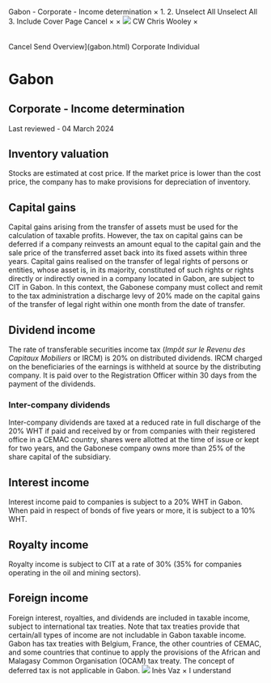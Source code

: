 Gabon - Corporate - Income determination
×
1.
2.
Unselect All
Unselect All
3.
Include Cover Page
Cancel
×
×
![](-/media/world-wide-tax-summaries/attachments/global---chris-wooley.ashx%3Frev=ac5e5f3223b34096b1afc2a6009c7320&revision=ac5e5f32-23b3-4096-b1af-c2a6009c7320&hash=859B7ADC84DC2CBEC9760E9E6EE7DE6D0A8BFCDF)
CW
Chris Wooley
×
######
Cancel
Send
Overview](gabon.html)
Corporate
Individual
# Gabon
## Corporate - Income determination
Last reviewed - 04 March 2024
## Inventory valuation
Stocks are estimated at cost price. If the market price is lower than the cost price, the company has to make provisions for depreciation of inventory.
## Capital gains
Capital gains arising from the transfer of assets must be used for the calculation of taxable profits. However, the tax on capital gains can be deferred if a company reinvests an amount equal to the capital gain and the sale price of the transferred asset back into its fixed assets within three years.
Capital gains realised on the transfer of legal rights of persons or entities, whose asset is, in its majority, constituted of such rights or rights directly or indirectly owned in a company located in Gabon, are subject to CIT in Gabon. In this context, the Gabonese company must collect and remit to the tax administration a discharge levy of 20% made on the capital gains of the transfer of legal right within one month from the date of transfer.
## Dividend income
The rate of transferable securities income tax (*Impôt sur le Revenu des Capitaux Mobiliers* or IRCM) is 20% on distributed dividends.
IRCM charged on the beneficiaries of the earnings is withheld at source by the distributing company. It is paid over to the Registration Officer within 30 days from the payment of the dividends.
### Inter-company dividends
Inter-company dividends are taxed at a reduced rate in full discharge of the 20% WHT if paid and received by or from companies with their registered office in a CEMAC country, shares were allotted at the time of issue or kept for two years, and the Gabonese company owns more than 25% of the share capital of the subsidiary.
## Interest income
Interest income paid to companies is subject to a 20% WHT in Gabon. When paid in respect of bonds of five years or more, it is subject to a 10% WHT.
## Royalty income
Royalty income is subject to CIT at a rate of 30% (35% for companies operating in the oil and mining sectors).
## Foreign income
Foreign interest, royalties, and dividends are included in taxable income, subject to international tax treaties. Note that tax treaties provide that certain/all types of income are not includable in Gabon taxable income. Gabon has tax treaties with Belgium, France, the other countries of CEMAC, and some countries that continue to apply the provisions of the African and Malagasy Common Organisation (OCAM) tax treaty.
The concept of deferred tax is not applicable in Gabon.
![](-/media/world-wide-tax-summaries/gabonins-vazgabon--ines-vazpng20200916100458765.ashx%3Frev=5d799434b3e047a48f959f6b19f272b8&revision=5d799434-b3e0-47a4-8f95-9f6b19f272b8&hash=0A20B41FB8C5DDC66B0A82274BC45BC71AAC3030)
Inès Vaz
×
I understand